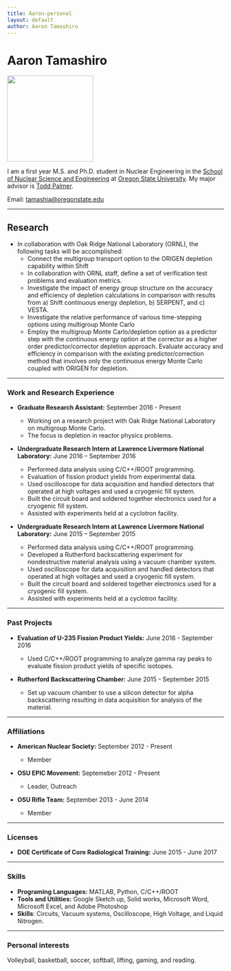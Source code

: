 ```yaml
---
title: Aaron-personal
layout: default
author: Aaron Tamashiro
---
```

Aaron Tamashiro
================================

<img src="{{ site.url }}users/tamashia/images/ME.jpg" width="200">

I am a first year M.S. and Ph.D. student in Nuclear Engineering in the [School of Nuclear Science and Engineering](https://ne.oregonstate.edu) at [Oregon State University](https://oregonstate.edu). My major advisor is [Todd Palmer](https://rtrp.github.io/osu-transport/palmerts/).

Email: <a href="mailto:tamashia@oregonstate.edu" target="top"> tamashia@oregonstate.edu </a>

***

## Research

* In collaboration with Oak Ridge National Laboratory (ORNL), the following tasks will be accomplished:
  * Connect the multigroup transport option to the ORIGEN depletion capability within Shift
  * In collaboration with ORNL staff, define a set of verification test problems and evaluation metrics.
  *  Investigate the impact of energy group structure on the accuracy and efficiency of depletion calculations in comparison with results from a) Shift continuous energy depletion, b) SERPENT, and c) VESTA.
  * Investigate the relative performance of various time-stepping options using multigroup Monte Carlo
  * Employ the multigroup Monte Carlo/depletion option as a predictor step with the continuous energy option at the corrector as a higher order predictor/corrector depletion approach. Evaluate accuracy and efficiency in comparison with the existing predictor/correction method that involves only the continuous energy Monte Carlo coupled with ORIGEN for depletion.

***

### Work and Research Experience

* **Graduate Research Assistant:** September 2016 - Present
  * Working on a research project with Oak Ridge National Laboratory on multigroup Monte Carlo.
  * The focus is depletion in reactor physics problems.

* **Undergraduate Research Intern at Lawrence Livermore National Laboratory:** June 2016 – September 2016
  * Performed data analysis using C/C++/ROOT programming.
  * Evaluation of fission product yields from experimental data.
  * Used oscilloscope for data acquisition and handled detectors that operated at high voltages and used a cryogenic fill system.
  * Built the circuit board and soldered together electronics used for a cryogenic fill system.
  * Assisted with experiments held at a cyclotron facility. 

* **Undergraduate Research Intern at Lawrence Livermore National Laboratory:** June 2015 – September 2015
  * Performed data analysis using C/C++/ROOT programming.
  * Developed a Rutherford backscattering experiment for nondestructive material analysis using a vacuum chamber system.
  * Used oscilloscope for data acquisition and handled detectors that operated at high voltages and used a cryogenic fill system.
  * Built the circuit board and soldered together electronics used for a cryogenic fill system.
  * Assisted with experiments held at a cyclotron facility. 

***

### Past Projects
* **Evaluation of U-235 Fission Product Yields:** June 2016 - September 2016
  * Used C/C++/ROOT programming to analyze gamma ray peaks to evaluate fission product yields of specific isotopes.

* **Rutherford Backscattering Chamber:** June 2015 - September 2015
  * Set up vacuum chamber to use a silicon detector for alpha backscattering resulting in data acquisition for analysis of the material.

***

### Affiliations
* **American Nuclear Society:** September 2012 - Present
  * Member

* **OSU EPIC Movement:** Septemeber 2012 - Present
  * Leader, Outreach

* **OSU Rifle Team:** September 2013 - June 2014
  * Member

***

### Licenses
* **DOE Certificate of Core Radiological Training:** June 2015 - June 2017

***

### Skills
* **Programing Languages:** MATLAB, Python, C/C++/ROOT
* **Tools and Utilities:** Google Sketch up, Solid works, Microsoft Word, Microsoft Excel, and Adobe Photoshop
* **Skills**: Circuits, Vacuum systems, Oscilloscope, High Voltage, and Liquid Nitrogen.

***

### Personal interests
Volleyball, basketball, soccer, softball, lifting, gaming, and reading.

